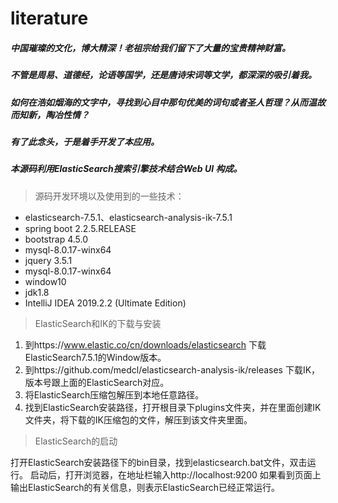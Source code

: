 # literature
##### 中国璀璨的文化，博大精深！老祖宗给我们留下了大量的宝贵精神财富。

##### 不管是周易、道德经，论语等国学，还是唐诗宋词等文学，都深深的吸引着我。
##### 如何在浩如烟海的文字中，寻找到心目中那句优美的词句或者圣人哲理？从而温故而知新，陶冶性情？
##### 有了此念头，于是着手开发了本应用。
##### 本源码利用ElasticSearch搜索引擎技术结合Web UI 构成。

> 源码开发环境以及使用到的一些技术：

 - elasticsearch-7.5.1、elasticsearch-analysis-ik-7.5.1 
 - spring boot 2.2.5.RELEASE
 - bootstrap 4.5.0
 - mysql-8.0.17-winx64
 - jquery 3.5.1
 - mysql-8.0.17-winx64
 - window10
 - jdk1.8
 - IntelliJ IDEA 2019.2.2 (Ultimate Edition)

> ElasticSearch和IK的下载与安装

1. 到https://www.elastic.co/cn/downloads/elasticsearch 下载ElasticSearch7.5.1的Window版本。
2. 到https://github.com/medcl/elasticsearch-analysis-ik/releases 下载IK，版本号跟上面的ElasticSearch对应。
3. 将ElasticSearch压缩包解压到本地任意路径。
4. 找到ElasticSearch安装路径，打开根目录下plugins文件夹，并在里面创建IK文件夹，将下载的IK压缩包的文件，解压到该文件夹里面。

> ElasticSearch的启动

打开ElasticSearch安装路径下的bin目录，找到elasticsearch.bat文件，双击运行。
启动后，打开浏览器，在地址栏输入http://localhost:9200 如果看到页面上输出ElasticSearch的有关信息，则表示ElasticSearch已经正常运行。
